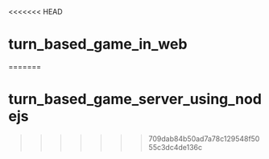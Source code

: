 <<<<<<< HEAD
# turn_based_game_in_web
=======
# turn_based_game_server_using_nodejs
>>>>>>> 709dab84b50ad7a78c129548f5055c3dc4de136c
